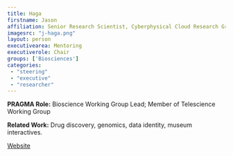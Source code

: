 ```yaml
---
title: Haga
firstname: Jason
affiliation: Senior Research Scientist, Cyberphysical Cloud Research Group, Information Technology Research Institute, AIST
imagesrc: "j-haga.png"
layout: person
executivearea: Mentoring
executiverole: Chair
groups: ['Biosciences']
categories:
 - "steering"
 - "executive"
 - "researcher"
---
```


**PRAGMA Role:** Bioscience Working Group Lead; Member of Telescience Working Group

**Related Work:** Drug discovery, genomics, data identity, museum interactives.

[Website][1]

[1]: http://www.aist.go.jp/aist_e/dept/en_dithf.html      
        
         
         
